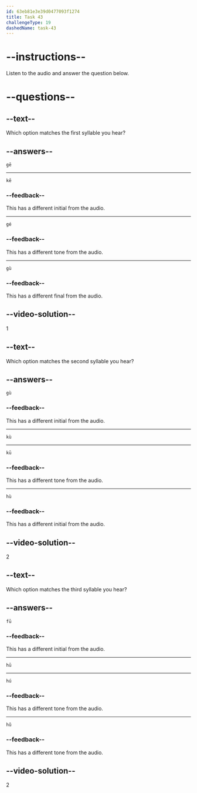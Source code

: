 ```yaml
---
id: 63eb81e3e39d0477093f1274
title: Task 43
challengeType: 19
dashedName: task-43
---
```


<!-- (Audio) A: gē, kù, hū -->

# --instructions--

Listen to the audio and answer the question below.

# --questions--

## --text--

Which option matches the first syllable you hear?

## --answers--

`gē`

---

`kē`

### --feedback--

This has a different initial from the audio.

---

`gé`

### --feedback--

This has a different tone from the audio.

---

`gù`

### --feedback--

This has a different final from the audio.

## --video-solution--

1

## --text--

Which option matches the second syllable you hear?

## --answers--

`gù`

### --feedback--

This has a different initial from the audio.

---

`kù`

---

`kū`

### --feedback--

This has a different tone from the audio.

---

`hù`

### --feedback--

This has a different initial from the audio.

## --video-solution--

2

## --text--

Which option matches the third syllable you hear?

## --answers--

`fū`

### --feedback--

This has a different initial from the audio.

---

`hū`

---

`hú`

### --feedback--

This has a different tone from the audio.

---

`hǔ`

### --feedback--

This has a different tone from the audio.

## --video-solution--

2
